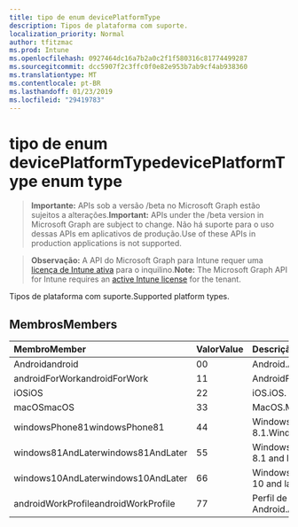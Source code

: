 ```yaml
---
title: tipo de enum devicePlatformType
description: Tipos de plataforma com suporte.
localization_priority: Normal
author: tfitzmac
ms.prod: Intune
ms.openlocfilehash: 0927464dc16a7b2a0c2f1f580316c81774499287
ms.sourcegitcommit: dcc5907f2c3ffc0f0e82e953b7ab9cf4ab938360
ms.translationtype: MT
ms.contentlocale: pt-BR
ms.lasthandoff: 01/23/2019
ms.locfileid: "29419783"
---
```

# <a name="deviceplatformtype-enum-type"></a><span data-ttu-id="81f72-103">tipo de enum devicePlatformType</span><span class="sxs-lookup"><span data-stu-id="81f72-103">devicePlatformType enum type</span></span>

> <span data-ttu-id="81f72-104">**Importante:** APIs sob a versão /beta no Microsoft Graph estão sujeitos a alterações.</span><span class="sxs-lookup"><span data-stu-id="81f72-104">**Important:** APIs under the /beta version in Microsoft Graph are subject to change.</span></span> <span data-ttu-id="81f72-105">Não há suporte para o uso dessas APIs em aplicativos de produção.</span><span class="sxs-lookup"><span data-stu-id="81f72-105">Use of these APIs in production applications is not supported.</span></span>

> <span data-ttu-id="81f72-106">**Observação:** A API do Microsoft Graph para Intune requer uma [licença de Intune ativa](https://go.microsoft.com/fwlink/?linkid=839381) para o inquilino.</span><span class="sxs-lookup"><span data-stu-id="81f72-106">**Note:** The Microsoft Graph API for Intune requires an [active Intune license](https://go.microsoft.com/fwlink/?linkid=839381) for the tenant.</span></span>

<span data-ttu-id="81f72-107">Tipos de plataforma com suporte.</span><span class="sxs-lookup"><span data-stu-id="81f72-107">Supported platform types.</span></span>

## <a name="members"></a><span data-ttu-id="81f72-108">Membros</span><span class="sxs-lookup"><span data-stu-id="81f72-108">Members</span></span>
|<span data-ttu-id="81f72-109">Membro</span><span class="sxs-lookup"><span data-stu-id="81f72-109">Member</span></span>|<span data-ttu-id="81f72-110">Valor</span><span class="sxs-lookup"><span data-stu-id="81f72-110">Value</span></span>|<span data-ttu-id="81f72-111">Descrição</span><span class="sxs-lookup"><span data-stu-id="81f72-111">Description</span></span>|
|:---|:---|:---|
|<span data-ttu-id="81f72-112">Android</span><span class="sxs-lookup"><span data-stu-id="81f72-112">android</span></span>|<span data-ttu-id="81f72-113">0</span><span class="sxs-lookup"><span data-stu-id="81f72-113">0</span></span>|<span data-ttu-id="81f72-114">Android.</span><span class="sxs-lookup"><span data-stu-id="81f72-114">Android.</span></span>|
|<span data-ttu-id="81f72-115">androidForWork</span><span class="sxs-lookup"><span data-stu-id="81f72-115">androidForWork</span></span>|<span data-ttu-id="81f72-116">1</span><span class="sxs-lookup"><span data-stu-id="81f72-116">1</span></span>|<span data-ttu-id="81f72-117">AndroidForWork.</span><span class="sxs-lookup"><span data-stu-id="81f72-117">AndroidForWork.</span></span>|
|<span data-ttu-id="81f72-118">iOS</span><span class="sxs-lookup"><span data-stu-id="81f72-118">iOS</span></span>|<span data-ttu-id="81f72-119">2</span><span class="sxs-lookup"><span data-stu-id="81f72-119">2</span></span>|<span data-ttu-id="81f72-120">iOS.</span><span class="sxs-lookup"><span data-stu-id="81f72-120">iOS.</span></span>|
|<span data-ttu-id="81f72-121">macOS</span><span class="sxs-lookup"><span data-stu-id="81f72-121">macOS</span></span>|<span data-ttu-id="81f72-122">3</span><span class="sxs-lookup"><span data-stu-id="81f72-122">3</span></span>|<span data-ttu-id="81f72-123">MacOS.</span><span class="sxs-lookup"><span data-stu-id="81f72-123">MacOS.</span></span>|
|<span data-ttu-id="81f72-124">windowsPhone81</span><span class="sxs-lookup"><span data-stu-id="81f72-124">windowsPhone81</span></span>|<span data-ttu-id="81f72-125">4</span><span class="sxs-lookup"><span data-stu-id="81f72-125">4</span></span>|<span data-ttu-id="81f72-126">WindowsPhone 8.1.</span><span class="sxs-lookup"><span data-stu-id="81f72-126">WindowsPhone 8.1.</span></span>|
|<span data-ttu-id="81f72-127">windows81AndLater</span><span class="sxs-lookup"><span data-stu-id="81f72-127">windows81AndLater</span></span>|<span data-ttu-id="81f72-128">5</span><span class="sxs-lookup"><span data-stu-id="81f72-128">5</span></span>|<span data-ttu-id="81f72-129">Windows 8.1 e posterior</span><span class="sxs-lookup"><span data-stu-id="81f72-129">Windows 8.1 and later</span></span>|
|<span data-ttu-id="81f72-130">windows10AndLater</span><span class="sxs-lookup"><span data-stu-id="81f72-130">windows10AndLater</span></span>|<span data-ttu-id="81f72-131">6</span><span class="sxs-lookup"><span data-stu-id="81f72-131">6</span></span>|<span data-ttu-id="81f72-132">Windows 10 e posterior.</span><span class="sxs-lookup"><span data-stu-id="81f72-132">Windows 10 and later.</span></span>|
|<span data-ttu-id="81f72-133">androidWorkProfile</span><span class="sxs-lookup"><span data-stu-id="81f72-133">androidWorkProfile</span></span>|<span data-ttu-id="81f72-134">7</span><span class="sxs-lookup"><span data-stu-id="81f72-134">7</span></span>|<span data-ttu-id="81f72-135">Perfil de trabalho Android.</span><span class="sxs-lookup"><span data-stu-id="81f72-135">Android Work Profile.</span></span>|





